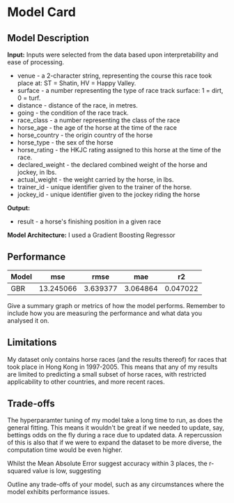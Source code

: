 # Model Card

## Model Description

**Input:** Inputs were selected from the data based upon interpretability and ease of processing.
- venue - a 2-character string, representing the course this race took place at: ST = Shatin, HV = Happy Valley.
- surface - a number representing the type of race track surface: 1 = dirt, 0 = turf.
- distance - distance of the race, in metres.
- going - the condition of the race track.
- race_class - a number representing the class of the race
- horse_age - the age of the horse at the time of the race
- horse_country - the origin country of the horse
- horse_type - the sex of the horse
- horse_rating - the HKJC rating assigned to this horse at the time of the race.
- declared_weight - the declared combined weight of the horse and jockey, in lbs.
- actual_weight - the weight carried by the horse, in lbs.
- trainer_id - unique identifier given to the trainer of the horse.
- jockey_id - unique identifier given to the jockey riding the horse

**Output:** 
- result - a horse's finishing position in a given race

**Model Architecture:** 
I used a Gradient Boosting Regressor


## Performance

|           Model       |      mse      |     rmse     |     mae      |     r2       |
|----------------------|---------------|--------------|--------------|--------------|
|           GBR        |   13.245066   |   3.639377   |   3.064864   |   0.047022   |

Give a summary graph or metrics of how the model performs. Remember to include how you are measuring the performance and what data you analysed it on. 

## Limitations

My dataset only contains horse races (and the results thereof) for races that took place in Hong Kong in 1997-2005. This means that any of my results are limited to predicting a small subset of horse races, with restricted applicability to other countries, and more recent races.

## Trade-offs

The hyperparamter tuning of my model take a long time to run, as does the general fitting. This means it wouldn't be great if we needed to update, say, bettings odds on the fly during a race due to updated data. A repercussion of this is also that if we were to expand the dataset to be more diverse, the computation time would be even higher.

Whilst the Mean Absolute Error suggest accuracy within 3 places, the r-squared value is low, suggesting 

Outline any trade-offs of your model, such as any circumstances where the model exhibits performance issues. 
